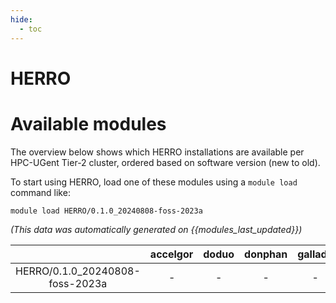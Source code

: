 ```yaml
---
hide:
  - toc
---
```


HERRO
=====

# Available modules


The overview below shows which HERRO installations are available per HPC-UGent Tier-2 cluster, ordered based on software version (new to old).

To start using HERRO, load one of these modules using a `module load` command like:

```shell
module load HERRO/0.1.0_20240808-foss-2023a
```

*(This data was automatically generated on {{modules_last_updated}})*

| |accelgor|doduo|donphan|gallade|joltik|litleo|shinx|
| :---: | :---: | :---: | :---: | :---: | :---: | :---: | :---: |
|HERRO/0.1.0_20240808-foss-2023a|-|-|-|-|-|x|x|
